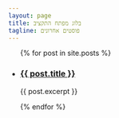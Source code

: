 ```yaml
---
layout: page
title: בלוג מפתח התקציב
tagline: פוסטים אחרונים
---
```



<ul>
  {% for post in site.posts %}
    <li>
	<h3><a href="{{ post.url }}">{{ post.title }}</a></h3>
	<p>{{ post.excerpt }}</p>
    </li>
  {% endfor %}
</ul>
